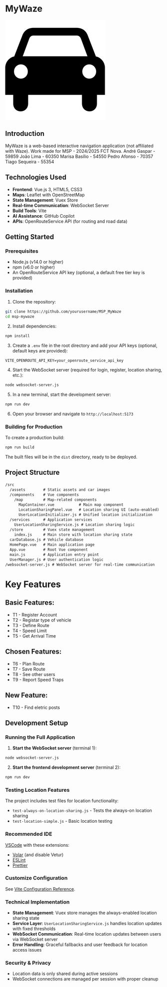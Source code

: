 # MyWaze

![MyWaze Logo](src/assets/car_images/car_icon.png)

## Introduction

MyWaze is a web-based interactive navigation application (not affiliated with Waze).
Work made for MSP - 2024/2025 FCT Nova.
André Gaspar - 59859
João Lima - 60350
Marisa Basílio - 54550
Pedro Afonso - 70357
Tiago Sequeira - 55354

## Technologies Used

- **Frontend**: Vue.js 3, HTML5, CSS3
- **Maps**: Leaflet with OpenStreetMap
- **State Management**: Vuex Store
- **Real-time Communication**: WebSocket Server
- **Build Tools**: Vite
- **AI Assistance**: GitHub Copilot
- **APIs**: OpenRouteService API (for routing and road data)

## Getting Started

### Prerequisites

- Node.js (v14.0 or higher)
- npm (v6.0 or higher)
- An OpenRouteService API key (optional, a default free tier key is provided)

### Installation

1. Clone the repository:

```sh
git clone https://github.com/yourusername/MSP_MyWaze
cd msp-mywaze
```

2. Install dependencies:

```sh
npm install
```

3. Create a `.env` file in the root directory and add your API keys (optional, default keys are provided):

```
VITE_OPENROUTE_API_KEY=your_openroute_service_api_key
```

4. Start the WebSocket server (required for login, register, location sharing, etc.):

```sh
node websocket-server.js
```

5. In a new terminal, start the development server:

```sh
npm run dev
```

6. Open your browser and navigate to `http://localhost:5173`

### Building for Production

To create a production build:

```sh
npm run build
```

The built files will be in the `dist` directory, ready to be deployed.

## Project Structure

```
/src
  /assets        # Static assets and car images
  /components    # Vue components
    /map         # Map-related components
      MapContainer.vue           # Main map component
      LocationSharingPanel.vue   # Location sharing UI (auto-enabled)
      UserLocationInitializer.js # Unified location initialization
  /services      # Application services
    UserLocationSharingService.js # Location sharing logic
  /store         # Vuex state management
    index.js     # Main store with location sharing state
  carDatabase.js # Vehicle database
  HomePage.vue   # Main application page
  App.vue        # Root Vue component
  main.js        # Application entry point
  UserManager.js # User authentication logic
/websocket-server.js # WebSocket server for real-time communication
```

# **Key Features**

## Basic Features:
   - T1 - Register Account
   - T2 - Registar type of vehicle
   - T3 - Define Route
   - T4 - Speed Limit
   - T5 - Get Arrival Time

## Chosen Features:
   - T6 - Plan Route
   - T7 - Save Route
   - T8 - See other users
   - T9 - Report Speed Traps

## New Feature:
   - T10 - Find eletric posts

## Development Setup

### Running the Full Application

1. **Start the WebSocket server** (terminal 1):
```sh
node websocket-server.js
```

2. **Start the frontend development server** (terminal 2):
```sh
npm run dev
```

### Testing Location Features

The project includes test files for location functionality:
- `test-always-on-location-sharing.js` - Tests the always-on location sharing
- `test-location-simple.js` - Basic location testing

### Recommended IDE

[VSCode](https://code.visualstudio.com/) with these extensions:

- [Volar](https://marketplace.visualstudio.com/items?itemName=Vue.volar) (and disable Vetur)
- [ESLint](https://marketplace.visualstudio.com/items?itemName=dbaeumer.vscode-eslint)
- [Prettier](https://marketplace.visualstudio.com/items?itemName=esbenp.prettier-vscode)

### Customize Configuration

See [Vite Configuration Reference](https://vitejs.dev/config/).

### Technical Implementation
- **State Management**: Vuex store manages the always-enabled location sharing state
- **Service Layer**: `UserLocationSharingService.js` handles location updates with fixed thresholds
- **WebSocket Communication**: Real-time location updates between users via WebSocket server
- **Error Handling**: Graceful fallbacks and user feedback for location access issues

### Security & Privacy
- Location data is only shared during active sessions
- WebSocket connections are managed per session with proper cleanup
